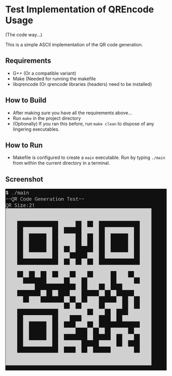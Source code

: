 # Test Implementation of QREncode Usage

(The code way...)

This is a simple ASCII implementation of the QR code generation.

## Requirements

* G++ (Or a compatible variant)
* Make (Needed for running the makefile
* libqrencode (Or qrencode libraries (headers) need to be installed)

## How to Build

* After making sure you have all the requirements above...
* Run `make` in the project directory
* (Optionally) If you ran this before, run `make clean` to dispose of any lingering executables.

## How to Run

* Makefile is configured to create a `main` executable. Run by typing `./main` from within the current directory in a terminal.

## Screenshot

![Screenshot](screenshot.jpg)
